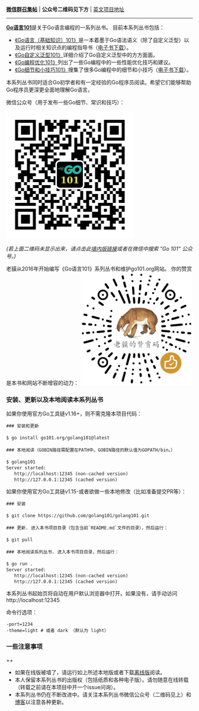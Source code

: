 **[微信群召集帖](https://github.com/golang101/golang101/issues/11)** | **公众号二维码见下方** | [英文项目地址](https://github.com/go101/go101)

----

[<b>Go语言101</b>](https://gfw.go101.org)是关于Go语言编程的一系列丛书。
目前本系列丛书包括：

* [《Go语言（基础知识）101》](https://gfw.go101.org/article/101.html)是一本着墨于Go语法语义（除了自定义泛型）以及运行时相关知识点的编程指导书（[电子书下载](https://github.com/golang101/golang101/releases)）。
* [《Go自定义泛型101》](https://gfw.go101.org/generics/101.html)详细介绍了Go自定义泛型中的方方面面。
* [《Go编程优化101》](https://gfw.go101.org/optimizations/101.html)列出了一些Go编程中的一些性能优化技巧和建议。
* [《Go细节和小技巧101》](https://gfw.go101.org/details-and-tips/101.html)搜集了很多Go编程中的细节和小技巧（[电子书下载](https://github.com/golang101/golang101/issues/127)）。

本系列丛书同时适合Go初学者和有一定经验的Go程序员阅读。希望它们能够帮助Go程序员更深更全面地理解Go语言。

微信公众号（用于发布一些Go细节、常识和技巧）：

![](pages/website/res/101-group-qrcode-2.jpg?raw=true)

_(若上面二维码未显示出来，请点击此[墙内版链接](https://tool.oschina.net/action/qrcode/generate?data=http%3A%2F%2Fweixin.qq.com%2Fr%2FRy6ju1TE0AmvrRDY93tV&output=image%2Fgif&error=L&type=0&margin=12&size=4)或者在微信中搜索 "Go 101" 公众号。)_

老貘从2016年开始编写《Go语言101》系列丛书和维护go101.org网站。
你的赞赏是本书和网站不断增容的动力：
![](pages/website/res/101-reward-qrcode-8.png?raw=true)

### 安装、更新以及本地阅读本系列丛书

如果你使用官方Go工具链v1.16+，则不需克隆本项目代码：

```shell
### 安装和更新

$ go install go101.org/golang101@latest

### 本地阅读（GOBIN路径需配置在PATH中。GOBIN路径的默认值为GOPATH/bin。）

$ golang101
Server started:
   http://localhost:12345 (non-cached version)
   http://127.0.0.1:12345 (cached version)
```

如果你使用官方Go工具链v1.15-或者欲做一些本地修改（比如准备提交PR等）：
```shell
### 安装

$ git clone https://github.com/golang101/golang101.git

### 更新. 进入本书项目目录（包含当前`README.md`文件的目录），然后运行：

$ git pull

### 本地阅读系列丛书. 进入本书项目目录，然后运行：

$ go run .
Server started:
   http://localhost:12345 (non-cached version)
   http://127.0.0.1:12345 (cached version)
```

本系列丛书起始页将自动在用户默认浏览器中打开。如果没有，请手动访问 http://localhost:12345

命令行选项：
```
-port=1234
-theme=light # 或者 dark （默认为 light）
```

### 一些注意事项

++
* 如果在线版被墙了，请运行如上所述本地版或者下载[离线版](https://github.com/golang101/golang101/releases)阅读。
* 本人保留本系列丛书的出版权（包括纸质和各种电子版）。请勿随意在线转载（转载之前请在本项目中开一个issue问询）。
* 本系列丛书仍在不断改进中。请关注本系列丛书微信公众号（二维码见上）和[博客](https://gfw.go101.org/blog/101.html)以注意各种更新。


